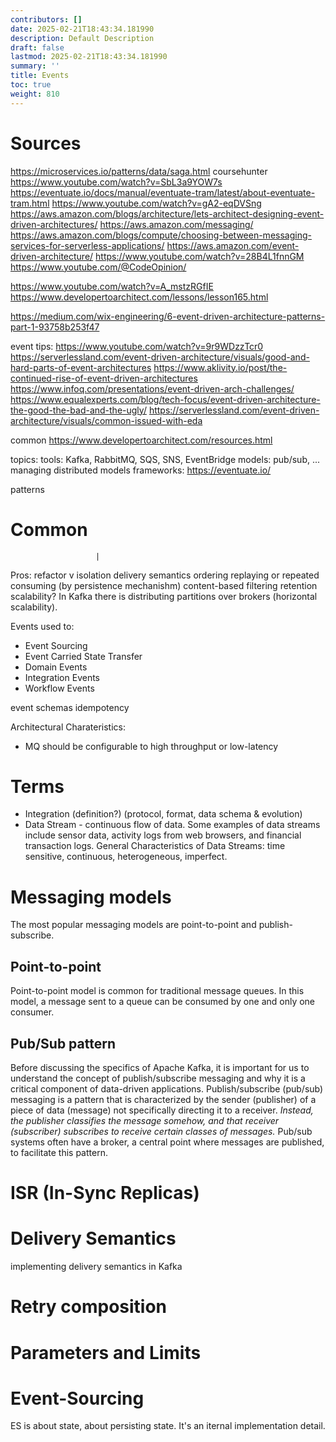 ```yaml
---
contributors: []
date: 2025-02-21T18:43:34.181990
description: Default Description
draft: false
lastmod: 2025-02-21T18:43:34.181990
summary: ''
title: Events
toc: true
weight: 810
---
```


# Sources

https://microservices.io/patterns/data/saga.html
coursehunter
https://www.youtube.com/watch?v=SbL3a9YOW7s
https://eventuate.io/docs/manual/eventuate-tram/latest/about-eventuate-tram.html
https://www.youtube.com/watch?v=gA2-eqDVSng
https://aws.amazon.com/blogs/architecture/lets-architect-designing-event-driven-architectures/
https://aws.amazon.com/messaging/
https://aws.amazon.com/blogs/compute/choosing-between-messaging-services-for-serverless-applications/
https://aws.amazon.com/event-driven-architecture/
https://www.youtube.com/watch?v=28B4L1fnnGM
https://www.youtube.com/@CodeOpinion/

https://www.youtube.com/watch?v=A_mstzRGfIE
https://www.developertoarchitect.com/lessons/lesson165.html

https://medium.com/wix-engineering/6-event-driven-architecture-patterns-part-1-93758b253f47

event tips:
https://www.youtube.com/watch?v=9r9WDzzTcr0
https://serverlessland.com/event-driven-architecture/visuals/good-and-hard-parts-of-event-architectures
https://www.aklivity.io/post/the-continued-rise-of-event-driven-architectures
https://www.infoq.com/presentations/event-driven-arch-challenges/
https://www.equalexperts.com/blog/tech-focus/event-driven-architecture-the-good-the-bad-and-the-ugly/
https://serverlessland.com/event-driven-architecture/visuals/common-issued-with-eda

common https://www.developertoarchitect.com/resources.html

topics:
tools: Kafka, RabbitMQ, SQS, SNS, EventBridge
models: pub/sub, ...
managing distributed models
frameworks:
https://eventuate.io/

patterns

# Common

````
				   |
````

Pros: refactor v
isolation
delivery semantics
ordering
replaying or repeated consuming (by persistence mechanishm)
content-based filtering
retention
scalability? In Kafka there is distributing partitions over brokers (horizontal scalability).

Events used to:

* Event Sourcing
* Event Carried State Transfer
* Domain Events
* Integration Events
* Workflow Events

event schemas
idempotency

Architectural Charateristics:

* MQ should be configurable to high throughput or low-latency

# Terms

* Integration (definition?) (protocol, format, data schema & evolution)
* Data Stream - continuous flow of data. Some examples of data streams include sensor data, activity logs from web browsers, and financial transaction logs. General Characteristics of Data Streams: time sensitive, continuous, heterogeneous, imperfect.

# Messaging models

The most popular messaging models are point-to-point and publish-subscribe.

## Point-to-point

Point-to-point model is common for traditional message queues. In this model, a message sent to a queue can be consumed by one and only one consumer.

## Pub/Sub pattern

Before discussing the specifics of Apache Kafka, it is important for us to understand the concept of publish/subscribe messaging and why it is a critical component of data-driven applications. Publish/subscribe (pub/sub) messaging is a pattern that is characterized by the sender (publisher) of a piece of data (message) not specifically directing it to a receiver. *Instead, the publisher classifies the message somehow, and that receiver (subscriber) subscribes to receive certain classes of messages.* Pub/sub systems often have a broker, a central point where messages are published, to facilitate this pattern.

# ISR (In-Sync Replicas)

# Delivery Semantics

implementing delivery semantics in Kafka

# Retry composition

# Parameters and Limits

# Event-Sourcing

ES is about state, about persisting state. It's an iternal implementation detail.
